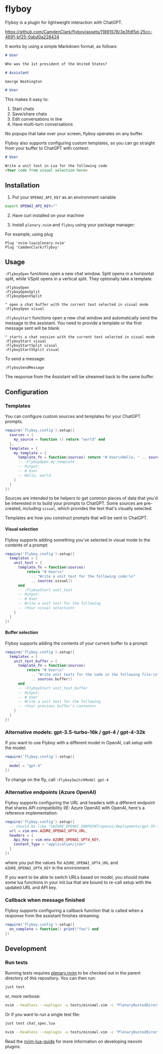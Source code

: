 # flyboy

Flyboy is a plugin for lightweight interaction with ChatGPT.

<!-- markdownlint-disable-next-line no-bare-urls -->
https://github.com/CamdenClark/flyboy/assets/11891578/3e3fdf5d-25cc-4691-bf25-0abd0a228424

It works by using a simple Markdown format, as follows:

```markdown
# User

Who was the 1st president of the United States?

# Assistant

George Washington

# User
```

This makes it easy to:

1. Start chats
1. Save/share chats
1. Edit conversations in line
1. Have multi-turn conversations

No popups that take over your screen, flyboy operates on any buffer.

Flyboy also supports configuring custom templates, so you can go straight from
your buffer to ChatGPT with context:

```markdown
# User

Write a unit test in Lua for the following code
<Your code from visual selection here>
```


## Installation

1. Put your `OPENAI_API_KEY` as an environment variable

```bash
export OPENAI_API_KEY=""
```

2. Have curl installed on your machine

3. Install `plenary.nvim` and `flyboy` using your package manager:

For example, using plug

```vim
Plug 'nvim-lua/plenary.nvim'
Plug 'CamdenClark/flyboy'
```

## Usage

`:FlyboyOpen` functions open a new chat window. Split opens in a horizontal split,
while VSplit opens in a vertical split. They optionally take a template.

```vim
:FlyboyOpen
:FlyboyOpenSplit
:FlyboyOpenVSplit

" open a chat buffer with the current text selected in visual mode
:FlyboyOpen visual
```

`:FlyboyStart` functions open a new chat window and automatically send the message to the
assistant. You need to provide a template or the first message sent will be blank.

```vim
" starts a chat session with the current text selected in visual mode
:FlyboyStart visual
:FlyboyStartSplit visual
:FlyboyStartVSplit visual
```

To send a message:

```vim
:FlyboySendMessage
```

The response from the Assistant will be streamed back to the same buffer.

## Configuration

### Templates

You can configure custom sources and templates for your ChatGPT prompts.

```lua
require('flyboy.config').setup({
  sources = {
    my_source = function () return "world" end
  },
  templates = {
    my_template = {
      template_fn = function(sources) return "# User\nHello, " .. sources.my_source() end
      -- :FlyboyOpen my_template
      -- Output:
      -- # User
      -- Hello, world
    }
  }
})
```

Sources are intended to be helpers to get common pieces of data that you'd be
interested in to build your prompts to ChatGPT. Some sources are pre-created,
including `visual`, which provides the text that's visually selected.

Templates are how you construct prompts that will be sent to ChatGPT.

#### Visual selection

Flyboy supports adding something you've selected in visual mode to the contents
of a prompt:

```lua
require('flyboy.config').setup({
  templates = {
    unit_test = {
      template_fn = function(sources)
          return "# User\n"
            .. "Write a unit test for the following code:\n"
            .. sources.visual()
      end
      -- :FlyboyStart unit_test
      -- Output:
      -- # User
      -- Write a unit test for the following
      -- <Your visual selection>
    }
  }
})
```

#### Buffer selection

Flyboy supports adding the contents of your current buffer to a prompt:

```lua
require('flyboy.config').setup({
  templates = {
    unit_test_buffer = {
      template_fn = function(sources)
          return "# User\n"
            .. "Write unit tests for the code in the following file:\n"
            .. sources.buffer()
      end
      -- :FlyboyStart unit_test_buffer
      -- Output:
      -- # User
      -- Write a unit test for the following
      -- <Your previous buffer's contents>
    }
  }
})
```

### Alternative models: gpt-3.5-turbo-16k / gpt-4 / gpt-4-32k

If you want to use Flyboy with a different model in OpenAI, call setup with the model:

```lua
require('flyboy.config').setup({
  -- ...
  model = "gpt-4"
})
```

To change on the fly, call `:FlyboySwitchModel gpt-4`

### Alternative endpoints (Azure OpenAI)

Flyboy supports configuring the URL and headers with a different endpoint that shares API compatibility (IE: Azure OpenAI)
with OpenAI, here's a reference implementation:

```lua
require('flyboy.config').setup({
  -- should be like "$AZURE_OPENAI_ENDPOINT/openai/deployments/gpt-35-turbo/chat/completions?api-version=2023-07-01-preview"
  url = vim.env.AZURE_OPENAI_GPT4_URL,
  headers = { 
    Api_Key = vim.env.AZURE_OPENAI_GPT4_KEY,
    Content_Type = "application/json"
  }
})
```

where you put the values for `AZURE_OPENAI_GPT4_URL` and `AZURE_OPENAI_GPT4_KEY` in the environment.

If you want to be able to switch URLs based on model, you should make some lua functions in your
init.lua that are bound to re-call setup with the updated URL and API key.

### Callback when message finished

Flyboy supports configuring a callback function that is called when a response from the assistant finishes streaming.

```lua
require('flyboy.config').setup({
  on_complete = function() print("foo") end
})
```

## Development

### Run tests

Running tests requires [plenary.nvim][plenary] to be checked out in the parent directory of _this_ repository.
You can then run:

```bash
just test
```

or, more verbose:

```bash
nvim --headless --noplugin -u tests/minimal.vim -c "PlenaryBustedDirectory tests/ {minimal_init = 'tests/minimal.vim'}"
```

Or if you want to run a single test file:

```bash
just test chat_spec.lua
```

```bash
nvim --headless --noplugin -u tests/minimal.vim -c "PlenaryBustedDirectory tests/path_to_file.lua {minimal_init = 'tests/minimal.vim'}"
```

Read the [nvim-lua-guide][nvim-lua-guide] for more information on developing neovim plugins.

[nvim-lua-guide]: https://github.com/nanotee/nvim-lua-guide
[plenary]: https://github.com/nvim-lua/plenary.nvim
